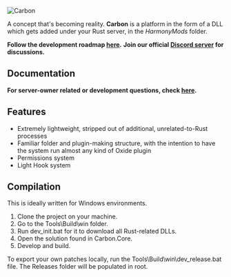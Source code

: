 ![Carbon](https://i.imgur.com/sG6X07A.jpg)

A concept that's becoming reality. **Carbon** is a platform in the form of a DLL which gets added under your Rust server, in the *HarmonyMods* folder. 

**Follow the development roadmap [here](https://trello.com/b/FMTfHkSg/carboncore).**
**Join our official [Discord server](https://discord.gg/eXPcNKK4yd) for discussions.**

## Documentation
**For server-owner related or development questions, check [here](https://carbon-modding.gitbook.io/docs).**

## Features
* Extremely lightweight, stripped out of additional, unrelated-to-Rust processes
* Familiar folder and plugin-making structure, with the intention to have the system run almost any kind of Oxide plugin
* Permissions system
* Light Hook system

## Compilation
This is ideally written for Windows environments.
1. Clone the project on your machine.
1. Go to the Tools\Build\win folder.
1. Run dev_init.bat for it to download all Rust-related DLLs.
1. Open the solution found in Carbon.Core.
1. Develop and build.

To export your own patches locally, run the Tools\Build\win\dev_release.bat file. The Releases folder will be populated in root. 
